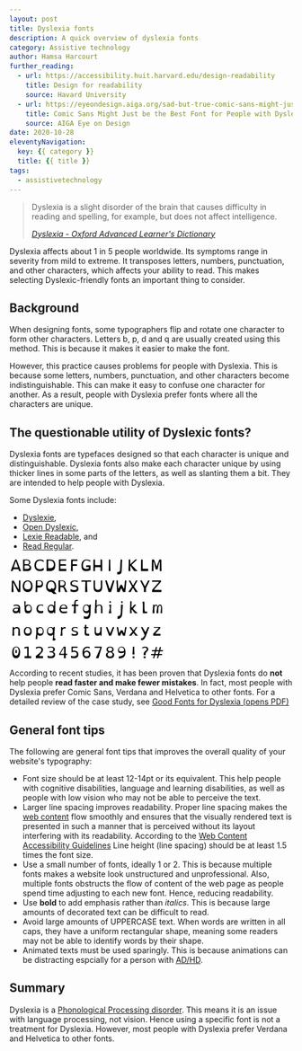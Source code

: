 ```yaml
---
layout: post
title: Dyslexia fonts
description: A quick overview of dyslexia fonts
category: Assistive technology
author: Hamsa Harcourt
further_reading:
  - url: https://accessibility.huit.harvard.edu/design-readability
    title: Design for readability
    source: Havard University
  - url: https://eyeondesign.aiga.org/sad-but-true-comic-sans-might-just-be-the-best-font-for-dyslexics/
    title: Comic Sans Might Just be the Best Font for People with Dyslexia
    source: AIGA Eye on Design
date: 2020-10-28
eleventyNavigation:
  key: {{ category }}
  title: {{ title }}
tags:
  - assistivetechnology
---
```


<blockquote>
  <p>
    Dyslexia is a slight disorder of the brain that causes difficulty in reading and spelling, for example, but does not affect intelligence.
  </p>
		<footer>
		<cite><a href="https://www.oxfordlearnersdictionaries.com/definition/english/dyslexia?q=dyslexia">Dyslexia - Oxford Advanced Learner's Dictionary</a></cite>
	</footer>
</blockquote>

Dyslexia affects about 1 in 5 people worldwide. Its symptoms range in severity from mild to extreme. It transposes letters, numbers, punctuation, and other characters, which affects your ability to read. This makes selecting Dyslexic-friendly fonts an important thing to consider.


## Background

When designing fonts, some typographers flip and rotate one character to form other characters. Letters b, p, d and q are usually created using this method. This is because it makes it easier to make the font. 

However, this practice causes problems for people with Dyslexia. This is because some letters, numbers, punctuation, and other characters become indistinguishable. This can make it easy to confuse one character for another. As a result, people with Dyslexia prefer fonts where all the characters are unique. 


## The questionable utility of Dyslexic fonts?

Dyslexia fonts are typefaces designed so that each character is unique and distinguishable. Dyslexia fonts also make each character unique by using thicker lines in some parts of the letters, as well as slanting them a bit. They are intended to help people with Dyslexia.

Some Dyslexia fonts include: 

- [Dyslexie](https://www.dyslexiefont.com/en/home/), 
- [Open Dyslexic](https://opendyslexic.org/), 
- [Lexie Readable](http://www.k-type.com/fonts/lexie-readable/), and
- [Read Regular](http://www.readregular.com/english/intro.html).

![an example of Dyslexia fonts](../img/posts/2020-10-28-dyslexia-fonts/dyslexia-font.png)
 
According to recent studies, it has been proven that Dyslexia fonts do **not** help people **read faster and make fewer mistakes**. In fact, most people with Dyslexia prefer Comic Sans, Verdana and Helvetica to other fonts. For  a  detailed  review of the case study, see  [Good Fonts for Dyslexia (opens PDF)](http://dyslexiahelp.umich.edu/sites/default/files/good_fonts_for_dyslexia_study.pdf)


## General font tips

The following are general font tips that improves the overall quality of your website's typography:

- Font size should be at least 12-14pt or its equivalent. This help people with cognitive disabilities, language and learning disabilities, as well as people with low vision who may not be able to perceive the text.  
- Larger line spacing improves readability. Proper line spacing makes the[ web content](https://en.wikipedia.org/wiki/Web_content) flow smoothly and ensures that the visually rendered text is presented in such a manner that is perceived without its layout interfering with its readability. According to the [Web Content Accessibility Guidelines](https://www.w3.org/WAI/standards-guidelines/wcag/) Line height (line spacing) should be at least 1.5 times the font size.
- Use a small number of fonts, ideally 1 or 2. This is because multiple fonts makes a website look unstructured and unprofessional. Also, multiple fonts obstructs the flow of content of the web page as people spend time adjusting to each new font. Hence, reducing readability. 
- Use **bold** to add emphasis rather than *italics*. This is because large amounts of decorated text can be difficult to read. 
- Avoid large amounts of UPPERCASE text. When words are written in all caps, they have a uniform rectangular shape, meaning some readers may not be able to identify words by their shape.
- Animated texts must be used sparingly. This is because animations can be distracting espcially for a person with [AD/HD](https://www.cdc.gov/ncbddd/adhd/facts.html).


## Summary

Dyslexia is a [Phonological Processing disorder](https://www.nicklauschildrens.org/conditions/phonological-process-disorders). This means it is an issue with language processing, not vision. Hence using a specific font is not a treatment for Dyslexia. However, most people with Dyslexia prefer Verdana and Helvetica to other fonts.
